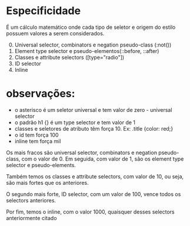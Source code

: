 # Especificidade

É um cálculo matemático onde cada tipo de seletor e origem do estilo possuem valores a serem considerados.

0. Universal selector, combinators e negation pseudo-class (:not())
1. Element type selector e pseudo-elementos(::before, ::after)
10. Classes e attribute selectors ([type="radio"])
100. ID selector
1000. Inline

# observações: 
- o asterisco é um seletor universal e tem valor de zero - universal selector
- o padrão h1 {} é um type selector e tem valor de 1
- classes e seletores de atributo têm força 10. Ex: .title {color: red;}
- o id tem força 100
- inline tem força mil

Os mais fracos são universal selector, combinators e negation pseudo-class, com o valor de 0. Em seguida, com valor de 1, são os element type selector e pseudo-elements.

Também temos os classes e attribute selectors, com valor de 10, ou seja, são mais fortes que os anteriores.

O segundo mais forte, ID selector, com um valor de 100, vence todos os selectors anteriores.

Por fim, temos o inline, com o valor 1000, quaisquer desses selectors anteriormente citado